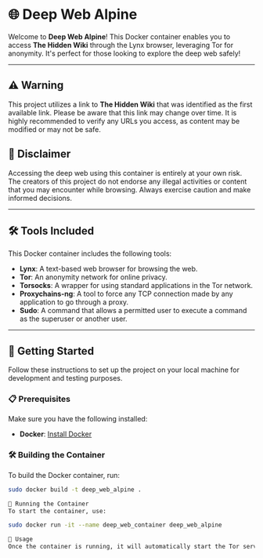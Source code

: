 # 🌐 Deep Web Alpine

Welcome to **Deep Web Alpine**! This Docker container enables you to access **The Hidden Wiki** through the Lynx browser, leveraging Tor for anonymity. It's perfect for those looking to explore the deep web safely!

---

## ⚠️ Warning
This project utilizes a link to **The Hidden Wiki** that was identified as the first available link. Please be aware that this link may change over time. It is highly recommended to verify any URLs you access, as content may be modified or may not be safe.

## 📜 Disclaimer
Accessing the deep web using this container is entirely at your own risk. The creators of this project do not endorse any illegal activities or content that you may encounter while browsing. Always exercise caution and make informed decisions.

---

## 🛠️ Tools Included

This Docker container includes the following tools:

- **Lynx**: A text-based web browser for browsing the web.
- **Tor**: An anonymity network for online privacy.
- **Torsocks**: A wrapper for using standard applications in the Tor network.
- **Proxychains-ng**: A tool to force any TCP connection made by any application to go through a proxy.
- **Sudo**: A command that allows a permitted user to execute a command as the superuser or another user.

---

## 🚀 Getting Started

Follow these instructions to set up the project on your local machine for development and testing purposes.

### 📋 Prerequisites

Make sure you have the following installed:

- **Docker**: [Install Docker](https://docs.docker.com/get-docker/)

### 🛠️ Building the Container

To build the Docker container, run:

```bash
sudo docker build -t deep_web_alpine .

🎉 Running the Container
To start the container, use:

sudo docker run -it --name deep_web_container deep_web_alpine

📖 Usage
Once the container is running, it will automatically start the Tor service and launch the Lynx browser, pointing to The Hidden Wiki link provided by default in the dockerfile.
